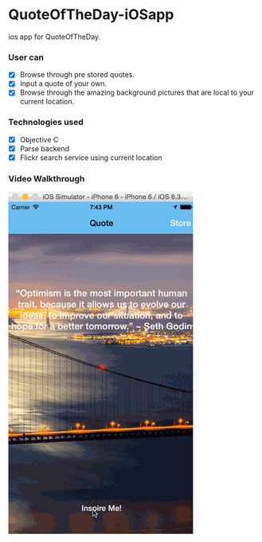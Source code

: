 # QuoteOfTheDay-iOSapp
ios app for QuoteOfTheDay. 

### User can 
- [x] Browse through pre stored quotes.
- [x] Input a quote of your own. 
- [x] Browse through the amazing background pictures that are local to your current location.

### Technologies used
- [x] Objective C
- [x] Parse backend
- [x] Flickr search service using current location 

### Video Walkthrough
![alt text](thought.gif)
